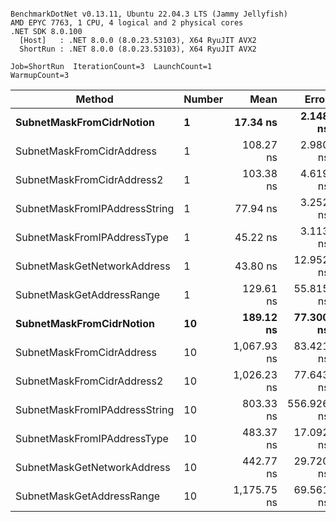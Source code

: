 ```

BenchmarkDotNet v0.13.11, Ubuntu 22.04.3 LTS (Jammy Jellyfish)
AMD EPYC 7763, 1 CPU, 4 logical and 2 physical cores
.NET SDK 8.0.100
  [Host]   : .NET 8.0.0 (8.0.23.53103), X64 RyuJIT AVX2
  ShortRun : .NET 8.0.0 (8.0.23.53103), X64 RyuJIT AVX2

Job=ShortRun  IterationCount=3  LaunchCount=1  
WarmupCount=3  

```
| Method                        | Number | Mean        | Error      | StdDev    | Min         | Max         | Gen0   | Allocated |
|------------------------------ |------- |------------:|-----------:|----------:|------------:|------------:|-------:|----------:|
| **SubnetMaskFromCidrNotion**      | **1**      |    **17.34 ns** |   **2.148 ns** |  **0.118 ns** |    **17.25 ns** |    **17.47 ns** | **0.0007** |      **56 B** |
| SubnetMaskFromCidrAddress     | 1      |   108.27 ns |   2.980 ns |  0.163 ns |   108.08 ns |   108.39 ns | 0.0013 |     112 B |
| SubnetMaskFromCidrAddress2    | 1      |   103.38 ns |   4.619 ns |  0.253 ns |   103.17 ns |   103.66 ns | 0.0013 |     112 B |
| SubnetMaskFromIPAddressString | 1      |    77.94 ns |   3.252 ns |  0.178 ns |    77.81 ns |    78.14 ns | 0.0006 |      56 B |
| SubnetMaskFromIPAddressType   | 1      |    45.22 ns |   3.113 ns |  0.171 ns |    45.03 ns |    45.36 ns | 0.0010 |      88 B |
| SubnetMaskGetNetworkAddress   | 1      |    43.80 ns |  12.952 ns |  0.710 ns |    43.01 ns |    44.38 ns | 0.0007 |      56 B |
| SubnetMaskGetAddressRange     | 1      |   129.61 ns |  55.815 ns |  3.059 ns |   126.61 ns |   132.73 ns | 0.0019 |     168 B |
| **SubnetMaskFromCidrNotion**      | **10**     |   **189.12 ns** |  **77.300 ns** |  **4.237 ns** |   **186.50 ns** |   **194.01 ns** | **0.0067** |     **560 B** |
| SubnetMaskFromCidrAddress     | 10     | 1,067.93 ns |  83.421 ns |  4.573 ns | 1,063.30 ns | 1,072.44 ns | 0.0134 |    1120 B |
| SubnetMaskFromCidrAddress2    | 10     | 1,026.23 ns |  77.643 ns |  4.256 ns | 1,021.32 ns | 1,028.71 ns | 0.0134 |    1120 B |
| SubnetMaskFromIPAddressString | 10     |   803.33 ns | 556.926 ns | 30.527 ns |   785.27 ns |   838.58 ns | 0.0067 |     560 B |
| SubnetMaskFromIPAddressType   | 10     |   483.37 ns |  17.092 ns |  0.937 ns |   482.51 ns |   484.37 ns | 0.0105 |     880 B |
| SubnetMaskGetNetworkAddress   | 10     |   442.77 ns |  29.720 ns |  1.629 ns |   441.09 ns |   444.34 ns | 0.0067 |     560 B |
| SubnetMaskGetAddressRange     | 10     | 1,175.75 ns |  69.561 ns |  3.813 ns | 1,171.49 ns | 1,178.85 ns | 0.0191 |    1680 B |
